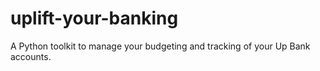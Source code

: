 # uplift-your-banking
A Python toolkit to manage your budgeting and tracking of your Up Bank accounts.
